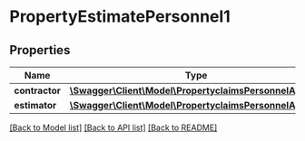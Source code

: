 # PropertyEstimatePersonnel1

## Properties
Name | Type | Description | Notes
------------ | ------------- | ------------- | -------------
**contractor** | [**\Swagger\Client\Model\PropertyclaimsPersonnelAgency**](PropertyclaimsPersonnelAgency.md) |  | [optional] 
**estimator** | [**\Swagger\Client\Model\PropertyclaimsPersonnelAgency**](PropertyclaimsPersonnelAgency.md) |  | [optional] 

[[Back to Model list]](../README.md#documentation-for-models) [[Back to API list]](../README.md#documentation-for-api-endpoints) [[Back to README]](../README.md)


